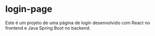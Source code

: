 # login-page
Este é um projeto de uma página de login desenvolvido com React no frontend e Java Spring Boot no backend.
